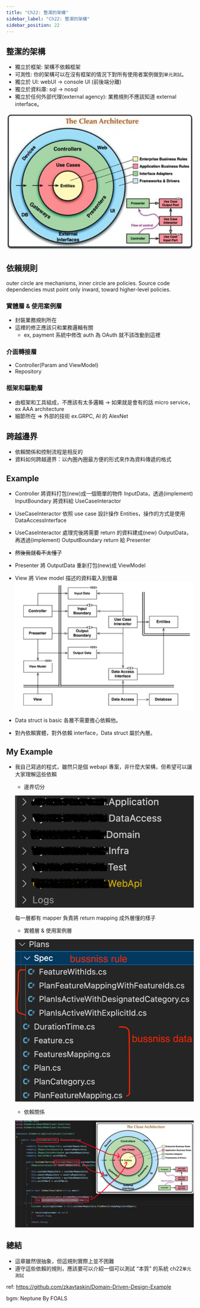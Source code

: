 ```yaml
---
title: "Ch22: 整潔的架構"
sidebar_label: "Ch22: 整潔的架構"
sidebar_position: 22
---
```


## 整潔的架構

* 獨立於框架: 架構不依賴框架
* 可測性: 你的架構可以在沒有框架的情況下對所有使用者案例做到``單元測試``。
* 獨立於 UI: webUI -> console UI (前後端分離)
* 獨立於資料庫: sql -> nosql
* 獨立於任何外部代理(external agency): 業務規則不應該知道 external interface。

![goto](./ch22/22.1.png)
## 依賴規則
outer circle are mechanisms, inner circle are policies. 
Source code dependencies must point only inward, toward higher-level policies.

### 實體層 & 使用案例層
* 封裝業務規則所在
* 這裡的修正應該只和業務邏輯有關
    * ex, payment 系統中修改 auth 為 OAuth 就不該改動到這裡

### 介面轉接層
* Controller(Param and ViewModel)
* Repository

### 框架和驅動層
* 由框架和工具組成，不應該有太多邏輯 -> 如果就是會有的話 micro service， ex AAA architecture
* 細節所在 => 外部的技術 ex.GRPC, AI 的 AlexNet

## 跨越邊界
* 依賴關係和控制流程是相反的
* 資料如何跨越邊界：以內圈內圈最方便的形式來作為資料傳遞的格式

## Example
* Controller 將資料打包(new)成一個簡單的物件 InputData，透過(implement) InputBoundary 將資料給 UseCaseInteractor
* UseCaseInteractor 依照 use case 設計操作 Entities，操作的方式是使用 DataAccessInterface 
* UseCaseInteractor 處理完後將需要 return 的資料建成(new) OutputData，再透過(implement) OutputBoundary return 給 Presenter
* ~~然後我就看不太懂了~~ 
* Presenter 將 OutputData 重新打包(new)成 ViewModel
* View 將 View model 描述的資料載入到螢幕
![goto](./ch22/22.6.png)

* Data struct is basic 各層不需要擔心依賴他。
* 對內依賴實體，對外依賴 interface，Data struct 屬於內層。


## My Example
* 我自己寫過的程式，雖然只是個 webapi 專案，非什麼大架構，但希望可以讓大家理解這些依賴
    * 邊界切分
    
    ![goto](./ch22/22.5.png)

    每一層都有 mapper 負責將 return mapping 成外層懂的樣子

    * 實體層 & 使用案例層

    ![goto](./ch22/22.4.png)

    * 依賴關係

    ![goto](./ch22/22.3.png)


## 總結
* 這章雖然很抽象，但這規則實際上並不困難
* 遵守這些依賴的規則，應該要可以介紹一個可以測試 “本質” 的系統 ch22``單元測試``


ref: https://github.com/zkavtaskin/Domain-Driven-Design-Example

bgm: Neptune By FOALS

